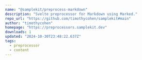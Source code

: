 ```yaml
---
name: "@samplekit/preprocess-markdown"
description: "Svelte preprocessor for Markdown using Marked."
repo_url: "https://github.com/timothycohen/samplekit#main"
author: "timothycohen"
homepage: "https://preprocessors.samplekit.dev"
downloads: 1
updated: "2024-10-30T23:48:22.637Z"
tags: 
  - preprocessor
  - content
---
```

